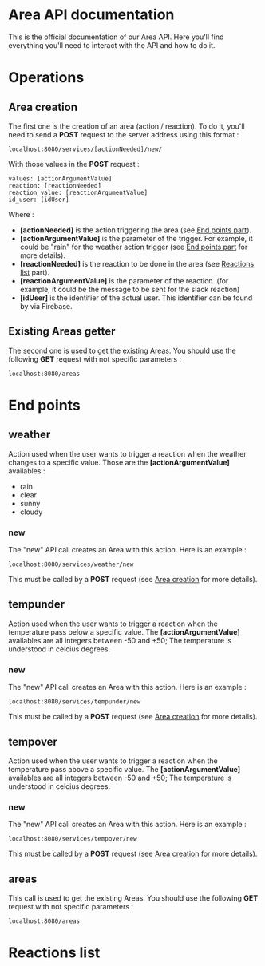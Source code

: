 # Area API documentation

This is the official documentation of our Area API.
Here you'll find everything you'll need to interact with the API and how to do it.

# Operations
## Area creation
The first one is the creation of an area (action / reaction).
To do it, you'll need to send a **POST** request to the server address using this format :

    localhost:8080/services/[actionNeeded]/new/

With those values in the **POST** request :

    values: [actionArgumentValue]
    reaction: [reactionNeeded]
    reaction_value: [reactionArgumentValue]
    id_user: [idUser]

Where :
- **[actionNeeded]** is the action triggering the area (see [End points part](#end-points)).
- **[actionArgumentValue]** is the parameter of the trigger. For example, it could be "rain" for the weather action trigger (see [End points part](#end-points) for more details).
- **[reactionNeeded]** is the reaction to be done in the area (see [Reactions list](#reactions-list) part).
- **[reactionArgumentValue]** is the parameter of the reaction. (for example, it could be the message to be sent for the slack reaction)
- **[idUser]** is the identifier of the actual user. This identifier can be found by via Firebase.

## Existing Areas getter
The second one is used to get the existing Areas.
You should use the following **GET** request with not specific parameters :

    localhost:8080/areas

# End points
## weather
Action used when the user wants to trigger a reaction when the weather changes to a specific value.
Those are the **[actionArgumentValue]** availables :
- rain
- clear
- sunny
- cloudy
### new
The "new" API call creates an Area with this action.
Here is an example :

    localhost:8080/services/weather/new

This must be called by a **POST** request (see [Area creation](#area-creation) for more details).

## tempunder
Action used when the user wants to trigger a reaction when the temperature pass below a specific value.
The **[actionArgumentValue]** availables are all integers between -50 and +50;
The temperature is understood in celcius degrees.
### new
The "new" API call creates an Area with this action.
Here is an example :

    localhost:8080/services/tempunder/new

This must be called by a **POST** request (see [Area creation](#area-creation) for more details).

## tempover
Action used when the user wants to trigger a reaction when the temperature pass above a specific value.
The **[actionArgumentValue]** availables are all integers between -50 and +50;
The temperature is understood in celcius degrees.
### new
The "new" API call creates an Area with this action.
Here is an example :

    localhost:8080/services/tempover/new

This must be called by a **POST** request (see [Area creation](#area-creation) for more details).

## areas
This call is used to get the existing Areas.
You should use the following **GET** request with not specific parameters :

    localhost:8080/areas

# Reactions list

